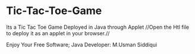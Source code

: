 # Tic-Tac-Toe-Game
Its a Tic Tac Toe Game Deployed in Java through Applet
//Open the Htl file to deploy it as an applet in your browser.//

   Enjoy Your Free Software;
         Java Developer: M.Usman Siddiqui
